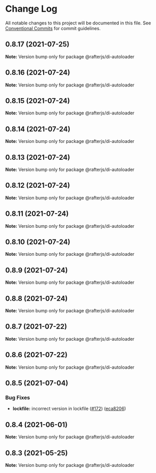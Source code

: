 # Change Log

All notable changes to this project will be documented in this file.
See [Conventional Commits](https://conventionalcommits.org) for commit guidelines.

## 0.8.17 (2021-07-25)

**Note:** Version bump only for package @rafterjs/di-autoloader





## 0.8.16 (2021-07-24)

**Note:** Version bump only for package @rafterjs/di-autoloader





## 0.8.15 (2021-07-24)

**Note:** Version bump only for package @rafterjs/di-autoloader





## 0.8.14 (2021-07-24)

**Note:** Version bump only for package @rafterjs/di-autoloader





## 0.8.13 (2021-07-24)

**Note:** Version bump only for package @rafterjs/di-autoloader





## 0.8.12 (2021-07-24)

**Note:** Version bump only for package @rafterjs/di-autoloader





## 0.8.11 (2021-07-24)

**Note:** Version bump only for package @rafterjs/di-autoloader





## 0.8.10 (2021-07-24)

**Note:** Version bump only for package @rafterjs/di-autoloader





## 0.8.9 (2021-07-24)

**Note:** Version bump only for package @rafterjs/di-autoloader





## 0.8.8 (2021-07-24)

**Note:** Version bump only for package @rafterjs/di-autoloader





## 0.8.7 (2021-07-22)

**Note:** Version bump only for package @rafterjs/di-autoloader





## 0.8.6 (2021-07-22)

**Note:** Version bump only for package @rafterjs/di-autoloader





## 0.8.5 (2021-07-04)


### Bug Fixes

* **lockfile:** incorrect version in lockfile ([#172](https://github.com/rafterjs/rafter/issues/172)) ([eca8206](https://github.com/rafterjs/rafter/commit/eca820680574c45714a5cf56560b5f41a1553fa1))





## 0.8.4 (2021-06-01)

**Note:** Version bump only for package @rafterjs/di-autoloader

## 0.8.3 (2021-05-25)

**Note:** Version bump only for package @rafterjs/di-autoloader
